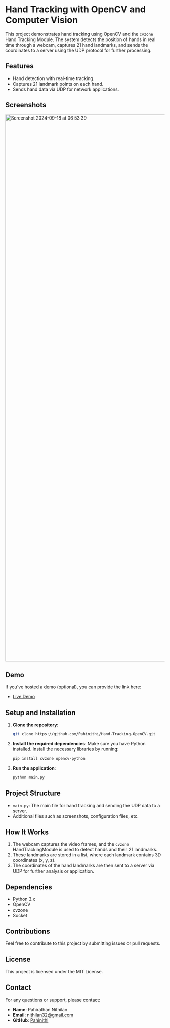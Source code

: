 # Hand Tracking with OpenCV and Computer Vision

This project demonstrates hand tracking using OpenCV and the `cvzone` Hand Tracking Module. The system detects the position of hands in real time through a webcam, captures 21 hand landmarks, and sends the coordinates to a server using the UDP protocol for further processing.

## Features

- Hand detection with real-time tracking.
- Captures 21 landmark points on each hand.
- Sends hand data via UDP for network applications.

## Screenshots

<img width="1728" alt="Screenshot 2024-09-18 at 06 53 39" src="https://github.com/user-attachments/assets/b2112900-c7e6-453a-b2fd-c5dab1636759">


## Demo

If you've hosted a demo (optional), you can provide the link here:

- [Live Demo](https://drive.google.com/file/d/1lsiiDDB_llLfD5ZNrZKDH6EZli020Mrj/view?usp=sharing)

## Setup and Installation

1. **Clone the repository**:
    ```bash
    git clone https://github.com/Pahinithi/Hand-Tracking-OpenCV.git
    ```

2. **Install the required dependencies**:
    Make sure you have Python installed. Install the necessary libraries by running:
    ```bash
    pip install cvzone opencv-python
    ```

3. **Run the application**:
    ```bash
    python main.py
    ```

## Project Structure

- `main.py`: The main file for hand tracking and sending the UDP data to a server.
- Additional files such as screenshots, configuration files, etc.

## How It Works

1. The webcam captures the video frames, and the `cvzone` HandTrackingModule is used to detect hands and their 21 landmarks.
2. These landmarks are stored in a list, where each landmark contains 3D coordinates (x, y, z).
3. The coordinates of the hand landmarks are then sent to a server via UDP for further analysis or application.

## Dependencies

- Python 3.x
- OpenCV
- cvzone
- Socket



## Contributions

Feel free to contribute to this project by submitting issues or pull requests.

## License

This project is licensed under the MIT License.


## Contact

For any questions or support, please contact:

- **Name**: Pahirathan Nithilan
- **Email**: [nithilan32@gmail.com](mailto:nithilan32@gmail.com)
- **GitHub**: [Pahinithi](https://github.com/Pahinithi)

